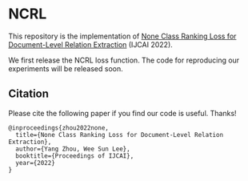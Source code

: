 
# NCRL

This repository is the implementation of [None Class Ranking Loss for Document-Level Relation Extraction](https://arxiv.org/abs/2205.00476) (IJCAI 2022).

We first release the NCRL loss function. The code for reproducing our experiments will be released soon.

## Citation

Please cite the following paper if you find our code is useful. Thanks!

```
@inproceedings{zhou2022none,
  title={None Class Ranking Loss for Document-Level Relation Extraction},
  author={Yang Zhou, Wee Sun Lee},
  booktitle={Proceedings of IJCAI},
  year={2022}
}
```
